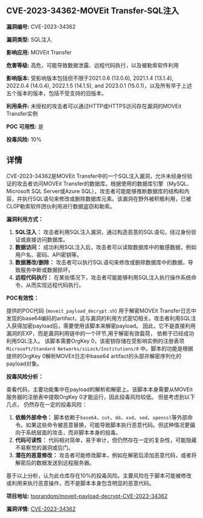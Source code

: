 ## CVE-2023-34362-MOVEit Transfer-SQL注入

**漏洞编号:** CVE-2023-34362

**漏洞类型:** SQL注入

**影响应用:** MOVEit Transfer

**危害等级:** 高危，可能导致数据泄露、远程代码执行，以及被勒索软件利用

**影响版本:** 受影响版本包括但不限于2021.0.6 (13.0.6), 2021.1.4 (13.1.4), 2022.0.4 (14.0.4), 2022.1.5 (14.1.5), and 2023.0.1 (15.0.1)，以及所有早于上述五个版本的版本，包括不受支持的旧版本。

**利用条件:** 未授权的攻击者可以通过HTTP或HTTPS访问存在漏洞的MOVEit Transfer实例

**POC 可用性:** 是

**投毒风险:** 10%

## 详情

CVE-2023-34362是MOVEit Transfer中的一个SQL注入漏洞，允许未经身份验证的攻击者访问MOVEit Transfer的数据库。根据使用的数据库引擎（MySQL、Microsoft SQL Server或Azure SQL），攻击者可能能够推断数据库的结构和内容，并执行SQL语句来修改或删除数据库元素。该漏洞在野外被积极利用，已被CL0P勒索软件团伙利用进行数据盗窃和勒索。

**漏洞利用方式：**

1.  **SQL注入：** 攻击者利用SQL注入漏洞，通过构造恶意的SQL语句，绕过身份验证或直接访问数据库。
2.  **数据访问：** 成功利用SQL注入后，攻击者可以读取数据库中的敏感数据，例如用户名、密码、API密钥等。
3.  **数据篡改/删除：** 攻击者可以执行SQL语句来修改或删除数据库中的数据，导致服务中断或数据损坏。
4.  **远程代码执行：** 在某些情况下，攻击者可能能够利用SQL注入执行操作系统命令，从而实现远程代码执行。

**POC有效性：**

提供的POC代码 (`moveit_payload_decrypt.sh`) 用于解密MOVEit Transfer日志中发现的base64编码的artifact，这与漏洞的利用方式密切相关。攻击者利用SQL注入获得加密payload后，需要使用该脚本来解密payload。 因此，它不是直接利用漏洞的EXP，而是漏洞利用链中的一个环节,用于解密有效载荷， 依赖于已经成功利用SQL注入。 该脚本需要OrgKey 0，该密钥存储在受影响实例的注册表项 `Microsoft/Standard Networks/siLock/Institutions/0` 中。脚本的功能是根据提供的OrgKey 0解析MOVEit日志中base64 artifact的头部并解密序列化的payload对象。

**投毒风险分析：**

查看代码，主要功能集中在payload的解析和解密上。该脚本本身需要从MOVEit服务器的注册表中提取OrgKey 0才能运行，因此投毒风险较低。 但是考虑到以下几点， 仍然存在一定的投毒风险：

1.  **依赖外部命令：** 脚本依赖于`base64`、`cut`、`dd`、`xxd`、`sed`、`openssl`等外部命令。如果这些命令被恶意替换，可能导致脚本执行恶意代码。但这种情况更偏向于系统层面的攻击，而非脚本本身的投毒。
2.  **代码可读性：** 代码相对简单，易于审计，但仍然存在一定的复杂性，可能隐藏不易察觉的漏洞或后门。
3.  **潜在的恶意修改：** 攻击者可能修改脚本，例如在解密后添加恶意代码，或者将解密后的数据发送到远程服务器。

基于以上分析，认为此仓库存在10%的投毒风险。主要风险在于脚本可能被修改或利用来执行恶意操作，而不是脚本本身包含明显的恶意代码。

**项目地址:** [toorandom/moveit-payload-decrypt-CVE-2023-34362](https://github.com/toorandom/moveit-payload-decrypt-CVE-2023-34362)

**漏洞详情:** [CVE-2023-34362](https://nvd.nist.gov/vuln/detail/CVE-2023-34362)